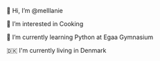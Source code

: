 👋 Hi, I’m @melllanie

👀 I’m interested in Cooking

🌱 I’m currently learning Python at Egaa Gymnasium

🇩🇰 I'm currently living in Denmark

<!---
melllanie/melllanie is a ✨ special ✨ repository because its `README.md` (this file) appears on your GitHub profile.
You can click the Preview link to take a look at your changes.
--->
